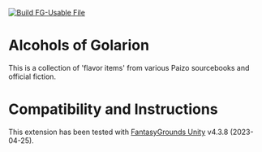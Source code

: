 [![Build FG-Usable File](https://github.com/FG-Unofficial-Developers-Guild/FG-PFRPG-Alcohols-of-Golarion/actions/workflows/create-mod.yml/badge.svg)](https://github.com/FG-Unofficial-Developers-Guild/FG-PFRPG-Alcohols-of-Golarion/actions/workflows/create-mod.yml)

# Alcohols of Golarion 
This is a collection of 'flavor items' from various Paizo sourcebooks and official fiction.

# Compatibility and Instructions
This extension has been tested with [FantasyGrounds Unity](https://www.fantasygrounds.com/home/FantasyGroundsUnity.php) v4.3.8 (2023-04-25).
